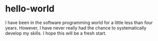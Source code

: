 # hello-world
I have been in the software programming world for a little less than four years. However, I have never really had the chance to systematically develop my skills. I hope this will be a fresh start.
